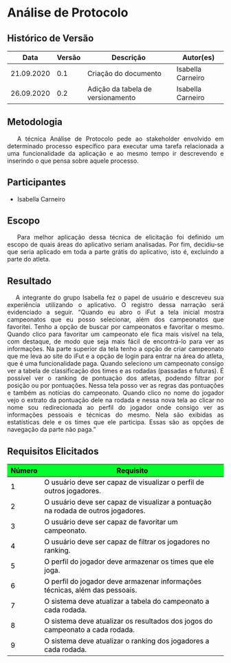#  **Análise de Protocolo**

## Histórico de Versão

<table class="table table-striped">
    <thead>
        <th>Data</th> 
        <th>Versão </th> 
        <th>Descrição</th> 
        <th>Autor(es)</th>
    </thead>
    <tbody>
        <tr>
            <td> 21.09.2020 </td>
            <td>  0.1   </td>
            <td> Criação do documento </td>
            <td> Isabella Carneiro  </td>
        </tr>
        <tr>
            <td> 26.09.2020 </td>
            <td>  0.2   </td>
            <td> Adição da tabela de versionamento </td>
            <td> Isabella Carneiro  </td>
        </tr>
    </tbody>
</table>

<div class="line"></div>

## Metodologia

<div>
<p align="justify">&emsp;
    A técnica Análise de Protocolo pede ao stakeholder envolvido em determinado processo específico para executar uma tarefa relacionada a uma funcionalidade da aplicação e ao mesmo tempo ir descrevendo e inserindo o que pensa sobre aquele processo.</p>

</div>
<div class="line"></div>

## Participantes

- Isabella Carneiro

<div class="line"></div>

## Escopo

<div>
<p align="justify">&emsp;
    Para melhor aplicação dessa técnica de elicitação foi definido um escopo de quais áreas do aplicativo seriam analisadas.
Por fim, decidiu-se que seria aplicado em toda a parte grátis do aplicativo, isto é, excluindo a parte do atleta.</p>
</div>

## Resultado

<div>
<p align="justify">&emsp;
    A integrante do grupo Isabella fez o papel de usuário e descreveu sua experiência utilizando o aplicativo. O registro dessa narração será evidenciado a seguir.
“Quando eu abro o iFut a tela inicial mostra campeonatos que eu posso selecionar, além dos campeonatos que favoritei. Tenho a opção de buscar por campeonatos e favoritar o mesmo.
Quando clico para favoritar um campeonato ele fica mais visível na tela, com destaque, de modo que seja mais fácil de encontrá-lo para ver as informações.
Na parte superior da tela tenho a opção de criar campeonato que me leva ao site do iFut e a opção de login para entrar na área do atleta, que é uma funcionalidade paga.
Quando seleciono um campeonato consigo ver a tabela de classificação dos times e as rodadas (passadas e futuras). É possível ver o ranking de pontuação dos atletas, podendo  filtrar por posição ou por pontuações. Nessa tela posso ver as regras das pontuações e também as notícias do campeonato.
Quando clico no nome do jogador vejo o extrato da pontuação dele na rodada e nessa nova tela ao clicar no nome sou redirecionada ao perfil do jogador onde consigo ver as informações pessoais e técnicas do mesmo. Nela são exibidas as estatísticas dele e os times que ele participa.
Essas são as opções de navegação da parte não paga.”</p>
</div>

## Requisitos Elicitados

<table class="table table-striped" style="color:black;">
<thead style="background-color: #00ff2b;">
    <th>Número</th>
    <th>Requisito</th>
</thead>
<tbody>
    <tr>
        <td>1      </td> <td>O usuário deve ser capaz de visualizar o perfil de outros jogadores.    </td>
    </tr>
    <tr>
        <td>2      </td> <td>O usuário deve ser capaz de visualizar a pontuação na rodada de outros jogadores.                                               </td>
    </tr>
    <tr>
        <td>3      </td> <td>O usuário deve ser capaz de favoritar um campeonato.                                              </td>
    </tr>
    <tr>
        <td>4      </td> <td>O usuário deve ser capaz de filtrar os jogadores no ranking.                                                           </td>
    </tr>
    <tr>
        <td>5      </td> <td>O perfil do jogador deve armazenar os times que ele joga.                        </td>
    </tr>
    <tr>
        <td>6      </td> <td>O perfil do jogador deve armazenar informações técnicas, além das pessoais.</td>
    </tr>
    <tr>
        <td>7      </td> <td>O sistema deve atualizar a tabela do campeonato a cada rodada.</td>
    </tr>
    <tr>
        <td>8      </td> <td>O sistema deve atualizar os resultados dos jogos do campeonato a cada rodada.</td>
    </tr>
    <tr>
        <td>9      </td> <td>O sistema deve atualizar o ranking dos jogadores a cada rodada.</td>
    </tr>
        </tbody>
</table>